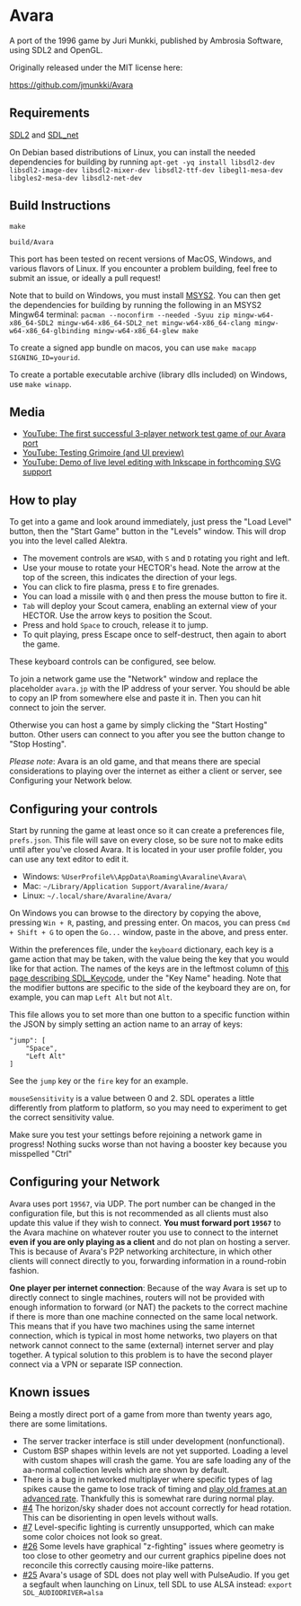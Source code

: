 # Avara

A port of the 1996 game by Juri Munkki, published by Ambrosia Software, using SDL2 and OpenGL.

Originally released under the MIT license here:

https://github.com/jmunkki/Avara


## Requirements

[SDL2](https://www.libsdl.org/download-2.0.php) and [SDL_net](https://www.libsdl.org/projects/SDL_net/)

On Debian based distributions of Linux, you can install the needed dependencies for building by running `apt-get -yq install libsdl2-dev libsdl2-image-dev libsdl2-mixer-dev libsdl2-ttf-dev libegl1-mesa-dev libgles2-mesa-dev libsdl2-net-dev`

## Build Instructions

`make`

`build/Avara`

This port has been tested on recent versions of MacOS, Windows, and various flavors of Linux. If you encounter a
problem building, feel free to submit an issue, or ideally a pull request!

Note that to build on Windows, you must install [MSYS2](https://www.msys2.org/). You can then get the dependencies for building by running the following in an MSYS2 Mingw64 terminal: `pacman --noconfirm --needed -Syuu zip mingw-w64-x86_64-SDL2 mingw-w64-x86_64-SDL2_net mingw-w64-x86_64-clang mingw-w64-x86_64-glbinding mingw-w64-x86_64-glew make`

To create a signed app bundle on macos, you can use `make macapp SIGNING_ID=yourid`.

To create a portable executable archive (library dlls included) on Windows, use `make winapp`.

## Media

* [YouTube: The first successful 3-player network test game of our Avara port](https://www.youtube.com/watch?v=aOW6lSC0kQI)
* [YouTube: Testing Grimoire (and UI preview)](https://www.youtube.com/watch?v=OX4I18PXXOI&)
* [YouTube: Demo of live level editing with Inkscape in forthcoming SVG support](https://www.youtube.com/watch?v=ArM6k6w1ItM)

## How to play

To get into a game and look around immediately, just press the "Load Level" button, then the "Start Game" button in the "Levels" window. This will drop you into the level called Alektra. 
* The movement controls are `WSAD`, with `S` and `D` rotating you right and left.
* Use your mouse to rotate your HECTOR's head. Note the arrow at the top of the screen, this indicates the direction of your legs. 
* You can click to fire plasma, press `E` to fire grenades. 
* You can load a missile with `Q` and then press the mouse button to fire it. 
* `Tab` will deploy your Scout camera, enabling an external view of your HECTOR. Use the arrow keys to position the Scout.
* Press and hold `Space` to crouch, release it to jump.
* To quit playing, press Escape once to self-destruct, then again to abort the game.

These keyboard controls can be configured, see below.

To join a network game use the "Network" window and replace the placeholder `avara.jp` with the IP address of your server. You should be able to copy an IP from somewhere else and paste it in. Then you can hit connect to join the server.

Otherwise you can host a game by simply clicking the "Start Hosting" button. Other users can connect to you after you see the button change to "Stop Hosting". 

_Please note_: Avara is an old game, and that means there are special considerations to playing over the internet as either a client or server, see Configuring your Network below.


## Configuring your controls

Start by running the game at least once so it can create a preferences file, `prefs.json`. This file will save on every close, so be sure not to make edits until after you've closed Avara. It is located in your user profile folder, you can use any text editor to edit it.

* Windows: `%UserProfile%\AppData\Roaming\Avaraline\Avara\`
* Mac: `~/Library/Application Support/Avaraline/Avara/`
* Linux: `~/.local/share/Avaraline/Avara/`

On Windows you can browse to the directory by copying the above, pressing `Win + R`, pasting, and pressing enter. On macos, you can press `Cmd + Shift + G` to open the `Go...` window, paste in the above, and press enter.

Within the preferences file, under the `keyboard` dictionary, each key is a game action that may be taken, with the value being the key that you would like for that action. The names of the keys are in the leftmost column of [this page describing SDL_Keycode](https://wiki.libsdl.org/SDL_Keycode), under the "Key Name" heading. Note that the modifier buttons are specific to the side of the keyboard they are on, for example, you can map `Left Alt` but not `Alt`.

This file allows you to set more than one button to a specific function within the JSON by simply setting an action name to an array of keys:

    "jump": [
        "Space",
        "Left Alt"
    ]

See the `jump` key or the `fire` key for an example.

`mouseSensitivity` is a value between 0 and 2. SDL operates a little differently from platform to platform, so you may need to experiment to get the correct sensitivity value.

Make sure you test your settings before rejoining a network game in progress! Nothing sucks worse than not having a booster key because you misspelled "Ctrl"

## Configuring your Network

Avara uses port `19567`, via UDP. The port number can be changed in the configuration file, but this is not recommended as all clients must also update this value if they wish to connect.  **You must forward port `19567`** to the Avara machine on whatever router you use to connect to the internet **even if you are only playing as a client** and do not plan on hosting a server. This is because of Avara's P2P networking architecture, in which other clients will connect directly to you, forwarding information in a round-robin fashion.

**One player per internet connection**: Because of the way Avara is set up to directly connect to single machines, routers will not be provided with enough information to forward (or NAT) the packets to the correct machine if there is more than one machine connected on the same local network. This means that if you have two machines using the same internet connection, which is typical in most home networks, two players on that network cannot connect to the same (external) internet server and play together. A typical solution to this problem is to have the second player connect via a VPN or separate ISP connection.

## Known issues

Being a mostly direct port of a game from more than twenty years ago, there are some limitations.

* The server tracker interface is still under development (nonfunctional).
* Custom BSP shapes within levels are not yet supported. Loading a level with custom shapes will crash the game. You are safe loading any of the aa-normal collection levels which are shown by default.
* There is a bug in networked multiplayer where specific types of lag spikes cause the game to lose track of timing and [play old frames at an advanced rate](https://www.youtube.com/watch?v=zxm1zzFzor0). Thankfully this is somewhat rare during normal play. 
* [#4](https://github.com/avaraline/Avara/issues/4) The horizon/sky shader does not account correctly for head rotation. This can be disorienting in open levels without walls. 
* [#7](https://github.com/avaraline/Avara/issues/7) Level-specific lighting is currently unsupported, which can make some color choices not look so great. 
* [#26](https://github.com/avaraline/Avara/issues/26) Some levels have graphical "z-fighting" issues where geometry is too close to other geometry and our current graphics pipeline does not reconcile this correctly causing moire-like patterns. 
* [#25](https://github.com/avaraline/Avara/issues/25) Avara's usage of SDL does not play well with PulseAudio. If you get a segfault when launching on Linux, tell SDL to use ALSA instead: `export SDL_AUDIODRIVER=alsa` 
